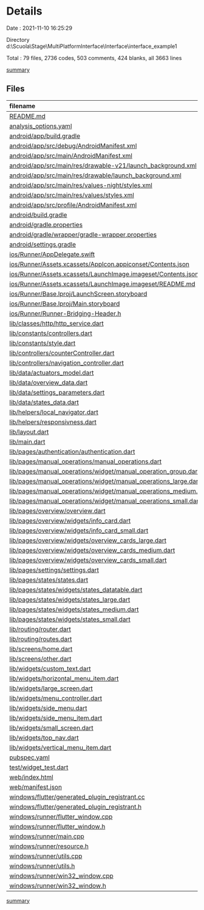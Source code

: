 # Details

Date : 2021-11-10 16:25:29

Directory d:\Scuola\Stage\MultiPlatformInterface\Interface\interface_example1

Total : 79 files,  2736 codes, 503 comments, 424 blanks, all 3663 lines

[summary](results.md)

## Files
| filename | language | code | comment | blank | total |
| :--- | :--- | ---: | ---: | ---: | ---: |
| [README.md](/README.md) | Markdown | 10 | 0 | 7 | 17 |
| [analysis_options.yaml](/analysis_options.yaml) | YAML | 3 | 23 | 4 | 30 |
| [android/app/build.gradle](/android/app/build.gradle) | Groovy | 53 | 3 | 13 | 69 |
| [android/app/src/debug/AndroidManifest.xml](/android/app/src/debug/AndroidManifest.xml) | XML | 4 | 3 | 1 | 8 |
| [android/app/src/main/AndroidManifest.xml](/android/app/src/main/AndroidManifest.xml) | XML | 31 | 12 | 3 | 46 |
| [android/app/src/main/res/drawable-v21/launch_background.xml](/android/app/src/main/res/drawable-v21/launch_background.xml) | XML | 4 | 7 | 2 | 13 |
| [android/app/src/main/res/drawable/launch_background.xml](/android/app/src/main/res/drawable/launch_background.xml) | XML | 4 | 7 | 2 | 13 |
| [android/app/src/main/res/values-night/styles.xml](/android/app/src/main/res/values-night/styles.xml) | XML | 9 | 9 | 1 | 19 |
| [android/app/src/main/res/values/styles.xml](/android/app/src/main/res/values/styles.xml) | XML | 9 | 9 | 1 | 19 |
| [android/app/src/profile/AndroidManifest.xml](/android/app/src/profile/AndroidManifest.xml) | XML | 4 | 3 | 1 | 8 |
| [android/build.gradle](/android/build.gradle) | Groovy | 25 | 0 | 5 | 30 |
| [android/gradle.properties](/android/gradle.properties) | Properties | 3 | 0 | 1 | 4 |
| [android/gradle/wrapper/gradle-wrapper.properties](/android/gradle/wrapper/gradle-wrapper.properties) | Properties | 5 | 1 | 1 | 7 |
| [android/settings.gradle](/android/settings.gradle) | Groovy | 8 | 0 | 4 | 12 |
| [ios/Runner/AppDelegate.swift](/ios/Runner/AppDelegate.swift) | Swift | 12 | 0 | 2 | 14 |
| [ios/Runner/Assets.xcassets/AppIcon.appiconset/Contents.json](/ios/Runner/Assets.xcassets/AppIcon.appiconset/Contents.json) | JSON | 122 | 0 | 1 | 123 |
| [ios/Runner/Assets.xcassets/LaunchImage.imageset/Contents.json](/ios/Runner/Assets.xcassets/LaunchImage.imageset/Contents.json) | JSON | 23 | 0 | 1 | 24 |
| [ios/Runner/Assets.xcassets/LaunchImage.imageset/README.md](/ios/Runner/Assets.xcassets/LaunchImage.imageset/README.md) | Markdown | 3 | 0 | 2 | 5 |
| [ios/Runner/Base.lproj/LaunchScreen.storyboard](/ios/Runner/Base.lproj/LaunchScreen.storyboard) | XML | 36 | 1 | 1 | 38 |
| [ios/Runner/Base.lproj/Main.storyboard](/ios/Runner/Base.lproj/Main.storyboard) | XML | 25 | 1 | 1 | 27 |
| [ios/Runner/Runner-Bridging-Header.h](/ios/Runner/Runner-Bridging-Header.h) | C++ | 1 | 0 | 1 | 2 |
| [lib/classes/http/http_service.dart](/lib/classes/http/http_service.dart) | Dart | 53 | 8 | 7 | 68 |
| [lib/constants/controllers.dart](/lib/constants/controllers.dart) | Dart | 5 | 0 | 3 | 8 |
| [lib/constants/style.dart](/lib/constants/style.dart) | Dart | 10 | 4 | 4 | 18 |
| [lib/controllers/counterController.dart](/lib/controllers/counterController.dart) | Dart | 7 | 2 | 3 | 12 |
| [lib/controllers/navigation_controller.dart](/lib/controllers/navigation_controller.dart) | Dart | 10 | 0 | 4 | 14 |
| [lib/data/actuators_model.dart](/lib/data/actuators_model.dart) | Dart | 10 | 0 | 3 | 13 |
| [lib/data/overview_data.dart](/lib/data/overview_data.dart) | Dart | 5 | 1 | 3 | 9 |
| [lib/data/settings_parameters.dart](/lib/data/settings_parameters.dart) | Dart | 1 | 0 | 3 | 4 |
| [lib/data/states_data.dart](/lib/data/states_data.dart) | Dart | 35 | 2 | 8 | 45 |
| [lib/helpers/local_navigator.dart](/lib/helpers/local_navigator.dart) | Dart | 9 | 0 | 2 | 11 |
| [lib/helpers/responsivness.dart](/lib/helpers/responsivness.dart) | Dart | 49 | 2 | 10 | 61 |
| [lib/layout.dart](/lib/layout.dart) | Dart | 24 | 1 | 3 | 28 |
| [lib/main.dart](/lib/main.dart) | Dart | 49 | 3 | 9 | 61 |
| [lib/pages/authentication/authentication.dart](/lib/pages/authentication/authentication.dart) | Dart | 27 | 1 | 4 | 32 |
| [lib/pages/manual_operations/manual_operations.dart](/lib/pages/manual_operations/manual_operations.dart) | Dart | 43 | 0 | 2 | 45 |
| [lib/pages/manual_operations/widget/manual_operation_group.dart](/lib/pages/manual_operations/widget/manual_operation_group.dart) | Dart | 157 | 110 | 8 | 275 |
| [lib/pages/manual_operations/widget/manual_operations_large.dart](/lib/pages/manual_operations/widget/manual_operations_large.dart) | Dart | 90 | 51 | 8 | 149 |
| [lib/pages/manual_operations/widget/manual_operations_medium.dart](/lib/pages/manual_operations/widget/manual_operations_medium.dart) | Dart | 0 | 0 | 1 | 1 |
| [lib/pages/manual_operations/widget/manual_operations_small.dart](/lib/pages/manual_operations/widget/manual_operations_small.dart) | Dart | 0 | 0 | 1 | 1 |
| [lib/pages/overview/overview.dart](/lib/pages/overview/overview.dart) | Dart | 45 | 0 | 3 | 48 |
| [lib/pages/overview/widgets/info_card.dart](/lib/pages/overview/widgets/info_card.dart) | Dart | 66 | 0 | 4 | 70 |
| [lib/pages/overview/widgets/info_card_small.dart](/lib/pages/overview/widgets/info_card_small.dart) | Dart | 49 | 0 | 4 | 53 |
| [lib/pages/overview/widgets/overview_cards_large.dart](/lib/pages/overview/widgets/overview_cards_large.dart) | Dart | 62 | 0 | 4 | 66 |
| [lib/pages/overview/widgets/overview_cards_medium.dart](/lib/pages/overview/widgets/overview_cards_medium.dart) | Dart | 71 | 0 | 5 | 76 |
| [lib/pages/overview/widgets/overview_cards_small.dart](/lib/pages/overview/widgets/overview_cards_small.dart) | Dart | 65 | 1 | 5 | 71 |
| [lib/pages/settings/settings.dart](/lib/pages/settings/settings.dart) | Dart | 27 | 1 | 4 | 32 |
| [lib/pages/states/states.dart](/lib/pages/states/states.dart) | Dart | 44 | 0 | 2 | 46 |
| [lib/pages/states/widgets/states_datatable.dart](/lib/pages/states/widgets/states_datatable.dart) | Dart | 168 | 27 | 14 | 209 |
| [lib/pages/states/widgets/states_large.dart](/lib/pages/states/widgets/states_large.dart) | Dart | 55 | 28 | 5 | 88 |
| [lib/pages/states/widgets/states_medium.dart](/lib/pages/states/widgets/states_medium.dart) | Dart | 0 | 0 | 1 | 1 |
| [lib/pages/states/widgets/states_small.dart](/lib/pages/states/widgets/states_small.dart) | Dart | 45 | 1 | 5 | 51 |
| [lib/routing/router.dart](/lib/routing/router.dart) | Dart | 27 | 1 | 9 | 37 |
| [lib/routing/routes.dart](/lib/routing/routes.dart) | Dart | 12 | 0 | 2 | 14 |
| [lib/screens/home.dart](/lib/screens/home.dart) | Dart | 33 | 1 | 5 | 39 |
| [lib/screens/other.dart](/lib/screens/other.dart) | Dart | 23 | 2 | 4 | 29 |
| [lib/widgets/custom_text.dart](/lib/widgets/custom_text.dart) | Dart | 18 | 0 | 3 | 21 |
| [lib/widgets/horizontal_menu_item.dart](/lib/widgets/horizontal_menu_item.dart) | Dart | 61 | 2 | 4 | 67 |
| [lib/widgets/large_screen.dart](/lib/widgets/large_screen.dart) | Dart | 18 | 1 | 5 | 24 |
| [lib/widgets/menu_controller.dart](/lib/widgets/menu_controller.dart) | Dart | 46 | 1 | 14 | 61 |
| [lib/widgets/side_menu.dart](/lib/widgets/side_menu.dart) | Dart | 74 | 4 | 6 | 84 |
| [lib/widgets/side_menu_item.dart](/lib/widgets/side_menu_item.dart) | Dart | 24 | 0 | 3 | 27 |
| [lib/widgets/small_screen.dart](/lib/widgets/small_screen.dart) | Dart | 9 | 1 | 4 | 14 |
| [lib/widgets/top_nav.dart](/lib/widgets/top_nav.dart) | Dart | 93 | 2 | 4 | 99 |
| [lib/widgets/vertical_menu_item.dart](/lib/widgets/vertical_menu_item.dart) | Dart | 62 | 1 | 4 | 67 |
| [pubspec.yaml](/pubspec.yaml) | YAML | 29 | 58 | 15 | 102 |
| [test/widget_test.dart](/test/widget_test.dart) | Dart | 14 | 10 | 7 | 31 |
| [web/index.html](/web/index.html) | HTML | 79 | 17 | 6 | 102 |
| [web/manifest.json](/web/manifest.json) | JSON | 35 | 0 | 1 | 36 |
| [windows/flutter/generated_plugin_registrant.cc](/windows/flutter/generated_plugin_registrant.cc) | C++ | 3 | 4 | 5 | 12 |
| [windows/flutter/generated_plugin_registrant.h](/windows/flutter/generated_plugin_registrant.h) | C++ | 5 | 5 | 6 | 16 |
| [windows/runner/flutter_window.cpp](/windows/runner/flutter_window.cpp) | C++ | 45 | 4 | 13 | 62 |
| [windows/runner/flutter_window.h](/windows/runner/flutter_window.h) | C++ | 20 | 5 | 9 | 34 |
| [windows/runner/main.cpp](/windows/runner/main.cpp) | C++ | 30 | 4 | 10 | 44 |
| [windows/runner/resource.h](/windows/runner/resource.h) | C++ | 9 | 6 | 2 | 17 |
| [windows/runner/utils.cpp](/windows/runner/utils.cpp) | C++ | 53 | 2 | 10 | 65 |
| [windows/runner/utils.h](/windows/runner/utils.h) | C++ | 8 | 6 | 6 | 20 |
| [windows/runner/win32_window.cpp](/windows/runner/win32_window.cpp) | C++ | 183 | 15 | 48 | 246 |
| [windows/runner/win32_window.h](/windows/runner/win32_window.h) | C++ | 48 | 29 | 22 | 99 |

[summary](results.md)